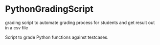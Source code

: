 # PythonGradingScript
grading script to automate grading process for students and get result out in a csv file

Script to grade Python functions against testcases.
